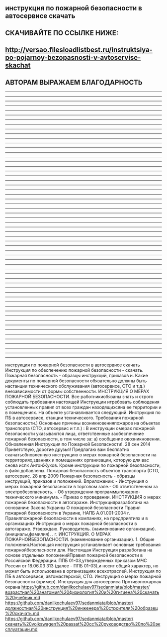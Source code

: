 инструкция по пожарной безопасности в автосервисе скачать
--------------------------------------------------
СКАЧИВАЙТЕ ПО ССЫЛКЕ НИЖЕ:
--------------------------------------------------
http://versao.filesloadlistbest.ru/instruktsiya-po-pojarnoy-bezopasnosti-v-avtoservise-skachat
--------------------------------------------------
АВТОРАМ ВЫРАЖАЕМ БЛАГОДАРНОСТЬ
--------------------------------------------------
--------------------------------------------------
--------------------------------------------------
--------------------------------------------------
--------------------------------------------------
--------------------------------------------------
--------------------------------------------------
--------------------------------------------------
--------------------------------------------------
--------------------------------------------------
--------------------------------------------------
--------------------------------------------------
--------------------------------------------------
--------------------------------------------------
--------------------------------------------------
--------------------------------------------------
--------------------------------------------------
--------------------------------------------------
--------------------------------------------------
--------------------------------------------------
--------------------------------------------------
--------------------------------------------------
--------------------------------------------------
--------------------------------------------------
--------------------------------------------------
--------------------------------------------------
--------------------------------------------------
--------------------------------------------------
--------------------------------------------------
--------------------------------------------------
--------------------------------------------------
--------------------------------------------------
--------------------------------------------------
--------------------------------------------------
--------------------------------------------------
--------------------------------------------------
--------------------------------------------------
--------------------------------------------------
--------------------------------------------------
--------------------------------------------------
--------------------------------------------------
--------------------------------------------------
--------------------------------------------------
--------------------------------------------------
--------------------------------------------------
--------------------------------------------------
--------------------------------------------------
--------------------------------------------------
--------------------------------------------------
--------------------------------------------------
--------------------------------------------------
--------------------------------------------------
--------------------------------------------------
--------------------------------------------------
--------------------------------------------------
--------------------------------------------------
--------------------------------------------------
--------------------------------------------------
--------------------------------------------------
инструкция по пожарной безопасности в автосервисе скачать Инструкция по обеспечению пожарной безопасности - скачать. Пожарная безопасность - образцы инструкций, приказов и. Какие документы по пожарной безопасности обязательно должны быть настанции технического обслуживания (автосервисе, СТО и т.д.) внезависимости от формы собственности. ИНСТРУКЦИЯ О МЕРАХ ПОЖАРНОЙ БЕЗОПАСНОСТИ. Все работникиобязаны знать и строго соблюдать требования настоящей Инструкции итребовать соблюдения установленных правил от всех граждан находящихсяна ее территории и в помещениях. На объекте устанавливается следующий. Инструкция по ПБ в автосервисе, станции технического. Требования пожарной безопасности.) Основные причины возникновенияпожаров на объектах транспорта (СТО, автосервис и т.п.) :  В инструкции омерах пожарной безопасности указываются лица, ответственные заобеспечение пожарной безопасности, в том числе за: а) сообщение овозникновении. Обновленная Инструкция по Пожарной Безопасности!. 28 сен 2014  Приветствую, дорогие друзья! Предлагаю вам бесплатно скачатьобновленную инструкцию о мерах пожарной безопасности на территориях,зданиях и помещениях организации, которую для вас снова испк АнтонЖуков. Кроме инструкции по пожарной безопасности, в файл добавлены. Пожарная безопасность объектов транспорта (СТО, автосервис. 28 апр 2009  Пожарная безопасность - образцы инструкций, приказов и положений. Вприложении: - Инструкция о мерах пожарной безопасности в торговом зале.- Об ответственном за электробезопасность. - Об утверждении программыпожарно-технического минимума. - Приказ о проведении. ИНСТРУКЦИЯ о мерах пожарной безопасности в автогараже. Инструкцияразработана на основании: Закона Украины О пожарной безопасности Правил пожарной безопасности в Украине, НАПБ А.01.001-2004 г. Правилпожарной безопасности в компаниях, на предприятиях и в организациях
Инструкция о мерах пожарной безопасности в автогараже. Утверждаю. Руководитель. (наименование организации). (инициалы,фамилия). . г. ИНСТРУКЦИЯ. О МЕРАХ ПОЖАРНОЙБЕЗОПАСНОСТИ. (наименование организации). 1. Общие положения.Настоящая инструкция устанавливает основные требования пожарнойбезопасности для. Настоящая Инструкция разработана на основе отдельных положенийПравил пожарной безопасности в Российской Федерации. ППБ 01-03,утвержденных приказом МЧС России от 18.06.03  313 (далее - ППБ 01-03),и носит общий характер, но может быть использована в организациях всехотраслей. Инструкция по ПБ в автосервисе, автомастерской, СТО. Инструкция о мерах пожарной безопасности (пример). Инструкция для автосервиса  Противопожарная охрана
https://github.com/danilkochulaev97/sedanmiata/blob/master/возрастная%20анатомия%20физиология%20и%20гигиена%20скачать%20учебник.md
https://github.com/danilkochulaev97/sedanmiata/blob/master/должностная%20инструкция%20инженера%20строителя%20образец%20скачать.md
https://github.com/danilkochulaev97/sedanmiata/blob/master/скачать%20volkswagen%20passat%20cc%20руководство%20по%20эксплуатации.md